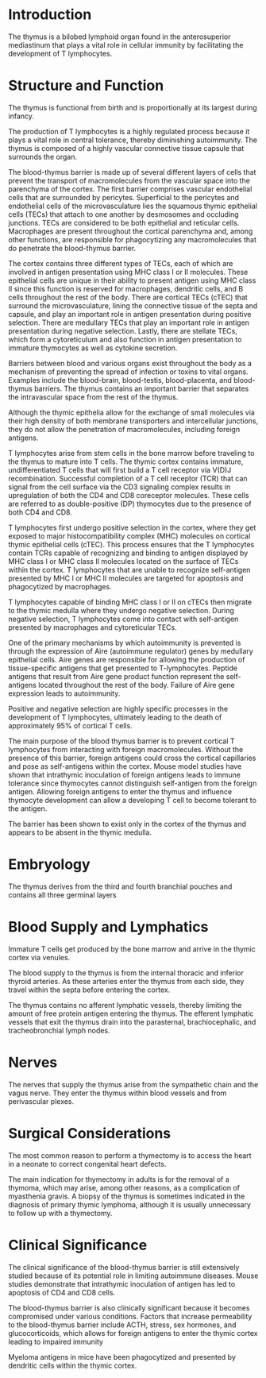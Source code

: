 # Introduction

The thymus is a bilobed lymphoid organ found in the anterosuperior mediastinum that plays a vital role in cellular immunity by facilitating the development of T lymphocytes.

# Structure and Function

The thymus is functional from birth and is proportionally at its largest during infancy.

The production of T lymphocytes is a highly regulated process because it plays a vital role in central tolerance, thereby diminishing autoimmunity. The thymus is composed of a highly vascular connective tissue capsule that surrounds the organ.

The blood-thymus barrier is made up of several different layers of cells that prevent the transport of macromolecules from the vascular space into the parenchyma of the cortex. The first barrier comprises vascular endothelial cells that are surrounded by pericytes. Superficial to the pericytes and endothelial cells of the microvasculature lies the squamous thymic epithelial cells (TECs) that attach to one another by desmosomes and occluding junctions. TECs are considered to be both epithelial and reticular cells. Macrophages are present throughout the cortical parenchyma and, among other functions, are responsible for phagocytizing any macromolecules that do penetrate the blood-thymus barrier.

The cortex contains three different types of TECs, each of which are involved in antigen presentation using MHC class I or II molecules. These epithelial cells are unique in their ability to present antigen using MHC class II since this function is reserved for macrophages, dendritic cells, and B cells throughout the rest of the body. There are cortical TECs (cTEC) that surround the microvasculature, lining the connective tissue of the septa and capsule, and play an important role in antigen presentation during positive selection. There are medullary TECs that play an important role in antigen presentation during negative selection. Lastly, there are stellate TECs, which form a cytoreticulum and also function in antigen presentation to immature thymocytes as well as cytokine secretion.

Barriers between blood and various organs exist throughout the body as a mechanism of preventing the spread of infection or toxins to vital organs. Examples include the blood-brain, blood-testis, blood-placenta, and blood-thymus barriers. The thymus contains an important barrier that separates the intravascular space from the rest of the thymus.

Although the thymic epithelia allow for the exchange of small molecules via their high density of both membrane transporters and intercellular junctions, they do not allow the penetration of macromolecules, including foreign antigens.

T lymphocytes arise from stem cells in the bone marrow before traveling to the thymus to mature into T cells. The thymic cortex contains immature, undifferentiated T cells that will first build a T cell receptor via V(D)J recombination. Successful completion of a T cell receptor (TCR) that can signal from the cell surface via the CD3 signaling complex results in upregulation of both the CD4 and CD8 coreceptor molecules. These cells are referred to as double-positive (DP) thymocytes due to the presence of both CD4 and CD8.

T lymphocytes first undergo positive selection in the cortex, where they get exposed to major histocompatibility complex (MHC) molecules on cortical thymic epithelial cells (cTEC). This process ensures that the T lymphocytes contain TCRs capable of recognizing and binding to antigen displayed by MHC class I or MHC class II molecules located on the surface of TECs within the cortex. T lymphocytes that are unable to recognize self-antigen presented by MHC I or MHC II molecules are targeted for apoptosis and phagocytized by macrophages.

T lymphocytes capable of binding MHC class I or II on cTECs then migrate to the thymic medulla where they undergo negative selection. During negative selection, T lymphocytes come into contact with self-antigen presented by macrophages and cytoreticular TECs.

One of the primary mechanisms by which autoimmunity is prevented is through the expression of Aire (autoimmune regulator) genes by medullary epithelial cells. Aire genes are responsible for allowing the production of tissue-specific antigens that get presented to T-lymphocytes. Peptide antigens that result from Aire gene product function represent the self-antigens located throughout the rest of the body. Failure of Aire gene expression leads to autoimmunity.

Positive and negative selection are highly specific processes in the development of T lymphocytes, ultimately leading to the death of approximately 95% of cortical T cells.

The main purpose of the blood thymus barrier is to prevent cortical T lymphocytes from interacting with foreign macromolecules. Without the presence of this barrier, foreign antigens could cross the cortical capillaries and pose as self-antigens within the cortex. Mouse model studies have shown that intrathymic inoculation of foreign antigens leads to immune tolerance since thymocytes cannot distinguish self-antigen from the foreign antigen. Allowing foreign antigens to enter the thymus and influence thymocyte development can allow a developing T cell to become tolerant to the antigen.

The barrier has been shown to exist only in the cortex of the thymus and appears to be absent in the thymic medulla.

# Embryology

The thymus derives from the third and fourth branchial pouches and contains all three germinal layers

# Blood Supply and Lymphatics

Immature T cells get produced by the bone marrow and arrive in the thymic cortex via venules.

The blood supply to the thymus is from the internal thoracic and inferior thyroid arteries. As these arteries enter the thymus from each side, they travel within the septa before entering the cortex.

The thymus contains no afferent lymphatic vessels, thereby limiting the amount of free protein antigen entering the thymus. The efferent lymphatic vessels that exit the thymus drain into the parasternal, brachiocephalic, and tracheobronchial lymph nodes.

# Nerves

The nerves that supply the thymus arise from the sympathetic chain and the vagus nerve. They enter the thymus within blood vessels and from perivascular plexes.

# Surgical Considerations

The most common reason to perform a thymectomy is to access the heart in a neonate to correct congenital heart defects.

The main indication for thymectomy in adults is for the removal of a thymoma, which may arise, among other reasons, as a complication of myasthenia gravis. A biopsy of the thymus is sometimes indicated in the diagnosis of primary thymic lymphoma, although it is usually unnecessary to follow up with a thymectomy.

# Clinical Significance

The clinical significance of the blood-thymus barrier is still extensively studied because of its potential role in limiting autoimmune diseases. Mouse studies demonstrate that intrathymic inoculation of antigen has led to apoptosis of CD4 and CD8 cells.

The blood-thymus barrier is also clinically significant because it becomes compromised under various conditions. Factors that increase permeability to the blood-thymus barrier include ACTH, stress, sex hormones, and glucocorticoids, which allows for foreign antigens to enter the thymic cortex leading to impaired immunity

Myeloma antigens in mice have been phagocytized and presented by dendritic cells within the thymic cortex.